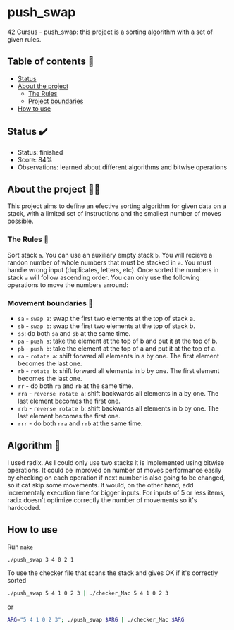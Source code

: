 # push_swap

42 Cursus - push_swap: this project is a sorting algorithm with a set of given rules. 

## Table of contents 📑
- [Status](#status)
- [About the project](#about-the-project)
    * [The Rules](#rules)
    * [Project boundaries](#project-boundaries)
- [How to use](#how-to-use)

## Status ✔️
- Status: finished
- Score: 84%
- Observations: learned about different algorithms and bitwise operations

## About the project 👩‍💻

This project aims to define an efective sorting algorithm for given data on a stack, with a  limited set of instructions and the smallest number of moves possible. 

### The Rules 📏

Sort stack `a`. You can use an auxiliary empty stack `b`. 
You will recieve a randon number of whole numbers that must be stacked in `a`. You must handle wrong input (duplicates, letters, etc).
Once sorted the numbers in stack `a` will follow ascending order.
You can only use the following operations to move the numbers arround:

### Movement boundaries 🔧

- `sa` - `swap a`: swap the first two elements at the top of stack a.
- `sb` - `swap b`: swap the first two elements at the top of stack b.
- `ss`: do  both `sa` and `sb` at the same time.
- `pa` - `push a`: take the element at the top of b and put it at the top of b.
- `pb` - `push b`: take the element at the top of a and put it at the top of a.
- `ra` - `rotate a`: shift forward all elements in a by one. The first element becomes the last one.
- `rb` - `rotate b`: shift forward all elements in b by one. The first element becomes the last one.
- `rr` - do both `ra` and `rb` at the same time.
- `rra` - `reverse rotate a`: shift backwards all elements in a by one. The last element becomes the first one.
- `rrb` - `reverse rotate b`: shift backwards all elements in b by one. The last element becomes the first one.
- `rrr` - do both `rra` and `rrb` at the same time.

## Algorithm 🧮

I used radix. As I could only use two stacks it is implemented using bitwise operations.
It could be improved on number of moves performance easily by checking on each operation if next number is also going to be changed, so it cat skip some movements. It would, on the other hand, add incrementaly execution time for bigger inputs.
For inputs of 5 or less items, radix doesn't optimize correctly the number of movements so it's hardcoded.

## How to use

Run `make`

```sh
./push_swap 3 4 0 2 1
```

To use the checker file that scans the stack and gives OK if it's correctly sorted

```sh
./push_swap 5 4 1 0 2 3 | ./checker_Mac 5 4 1 0 2 3
```
or

```sh
ARG="5 4 1 0 2 3"; ./push_swap $ARG | ./checker_Mac $ARG
```

##
